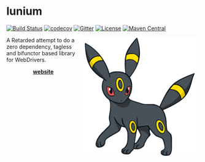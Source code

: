 # lunium
[![Build Status](https://travis-ci.com/pierrenodet/lunium.svg?branch=master)](https://travis-ci.com/pierrenodet/lunium)
[![codecov](https://codecov.io/gh/pierrenodet/lunium/branch/master/graph/badge.svg)](https://codecov.io/gh/pierrenodet/lunium)
[![Gitter](https://badges.gitter.im/lunium/community.svg)](https://gitter.im/lunium/community?utm_source=badge&utm_medium=badge&utm_campaign=pr-badge)
[![License](https://img.shields.io/badge/license-Apache--2.0-blue.svg)](https://github.com/pierrenodet/lunium/blob/master/LICENSE)
[![Maven Central](https://img.shields.io/maven-central/v/com.github.pierrenodet/lunium_2.12.svg?label=maven-central&colorB=blue)](https://search.maven.org/search?q=g:%22com.github.pierrenodet%22%20AND%20a:%22lunium_2.12%22)

<img alt="Noctali!" align="right" src="noctali.png" width="312" height="312"/>

A Retarded attempt to do a zero dependency, tagless and bifunctor based library for WebDrivers.

<p align="center"><a href="https://pierrenodet.github.io/lunium"><B>website</B></a></p>
